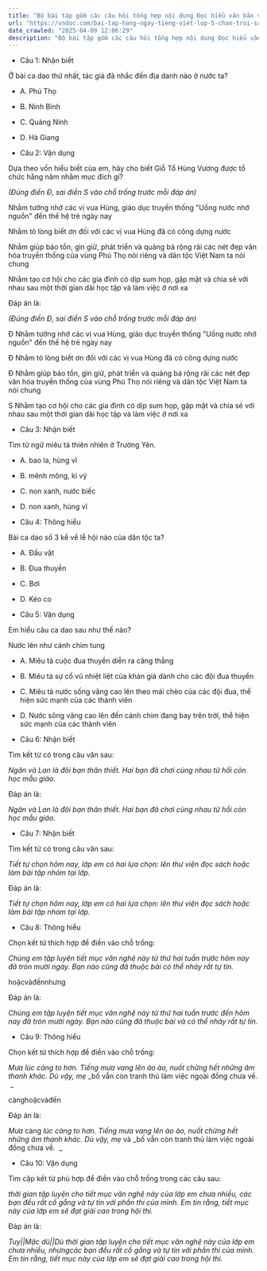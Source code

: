 ```yaml
---
title: "Bộ bài tập gồm các câu hỏi tổng hợp nội dung Đọc hiểu văn bản và Luyện từ và câu được học ở Tuần 15 trong chương trình Tiếng Việt lớp 5 Tập 1 Chân trời sáng tạo."
url: "https://vndoc.com/bai-tap-hang-ngay-tieng-viet-lop-5-chan-troi-sang-tao-tuan-15-thu-3-331667"
date_crawled: "2025-04-09 12:06:29"
description: "Bộ bài tập gồm các câu hỏi tổng hợp nội dung Đọc hiểu văn bản và Luyện từ và câu được học ở Tuần 15 trong chương trình Tiếng Việt lớp 5 Tập 1 Chân trời sáng tạo."
---
```


* Câu 1:  Nhận biết

Ở bài ca dao thứ nhất, tác giả đã nhắc đến địa danh nào ở nước ta?

  * A. Phú Thọ 
  * B. Ninh Bình 
  * C. Quảng Ninh 
  * D. Hà Giang 



* Câu 2:  Vận dụng

Dựa theo vốn hiểu biết của em, hãy cho biết Giỗ Tổ Hùng Vương được tổ chức hằng năm nhằm mục đích gì?

_(Đúng điền Đ, sai điền S vào chỗ trống trước mỗi đáp án)_

Nhằm tưởng nhớ các vị vua Hùng, giáo dục truyền thống "Uống nước nhớ nguồn" đến thế hệ trẻ ngày nay

Nhằm tỏ lòng biết ơn đối với các vị vua Hùng đã có công dựng nước

Nhằm giúp bảo tồn, gìn giữ, phát triển và quảng bá rộng rãi các nét đẹp văn hóa truyền thống của vùng Phú Thọ nói riêng và dân tộc Việt Nam ta nói chung

Nhằm tạo cơ hội cho các gia đình có dịp sum họp, gặp mặt và chia sẻ với nhau sau một thời gian dài học tập và làm việc ở nơi xa

Đáp án là:

_(Đúng điền Đ, sai điền S vào chỗ trống trước mỗi đáp án)_

Đ Nhằm tưởng nhớ các vị vua Hùng, giáo dục truyền thống "Uống nước nhớ nguồn" đến thế hệ trẻ ngày nay

Đ Nhằm tỏ lòng biết ơn đối với các vị vua Hùng đã có công dựng nước

Đ Nhằm giúp bảo tồn, gìn giữ, phát triển và quảng bá rộng rãi các nét đẹp văn hóa truyền thống của vùng Phú Thọ nói riêng và dân tộc Việt Nam ta nói chung

S Nhằm tạo cơ hội cho các gia đình có dịp sum họp, gặp mặt và chia sẻ với nhau sau một thời gian dài học tập và làm việc ở nơi xa

* Câu 3:  Nhận biết

Tìm từ ngữ miêu tả thiên nhiên ở Trường Yên.

  * A. bao la, hùng vĩ 
  * B. mênh mông, kì vỹ 
  * C. non xanh, nước biếc 
  * D. non xanh, hùng vĩ 



* Câu 4:  Thông hiểu

Bài ca dao số 3 kể về lễ hội nào của dân tộc ta?

  * A. Đấu vật 
  * B. Đua thuyền 
  * C. Bơi 
  * D. Kéo co 



* Câu 5:  Vận dụng

Em hiểu câu ca dao sau như thế nào?

Nước lên như cánh chim tung

  * A. Miêu tả cuộc đua thuyền diễn ra căng thẳng 
  * B. Miêu tả sự cổ vũ nhiệt liệt của khán giả dành cho các đội đua thuyền 
  * C. Miêu tả nước sống văng cao lên theo mái chèo của các đội đua, thể hiện sức mạnh của các thành viên 
  * D. Nước sông văng cao lên đến cánh chim đang bay trên trời, thể hiện sức mạnh của các thành viên 



* Câu 6:  Nhận biết

Tìm kết từ có trong câu văn sau:

_Ngân và Lan là đôi bạn thân thiết. Hai bạn đã chơi cùng nhau từ hồi còn học mẫu giáo._

Đáp án là:

_Ngân và Lan là đôi bạn thân thiết. Hai bạn đã chơi cùng nhau từ hồi còn học mẫu giáo._

* Câu 7:  Nhận biết

Tìm kết từ có trong câu văn sau:

_Tiết tự chọn hôm nay, lớp em có hai lựa chọn: lên thư viện đọc sách hoặc làm bài tập nhóm tại lớp._

Đáp án là:

_Tiết tự chọn hôm nay, lớp em có hai lựa chọn: lên thư viện đọc sách hoặc làm bài tập nhóm tại lớp._

* Câu 8:  Thông hiểu

Chọn kết từ thích hợp để điền vào chỗ trống:

_Chúng em tập luyện tiết mục văn nghệ này từ thứ hai tuần trước hôm nay đã tròn mười ngày. Bạn nào cũng đã thuộc bài  có thể nhảy rất tự tin._

hoặcvàđếnnhưng

Đáp án là:

_Chúng em tập luyện tiết mục văn nghệ này từ thứ hai tuần trước đến hôm nay đã tròn mười ngày. Bạn nào cũng đã thuộc bài và có thể nhảy rất tự tin._

* Câu 9:  Thông hiểu

Chọn kết từ thích hợp để điền vào chỗ trống:

_Mưa_ _lúc càng to hơn. Tiếng mưa vang lên ào ào, nuốt chửng hết những âm thanh khác. Dù vậy, mẹ_ _bố vẫn còn tranh thủ làm việc ngoài đồng chưa về.  _

cànghoặcvàđến

Đáp án là:

_Mưa_ càng _lúc càng to hơn. Tiếng mưa vang lên ào ào, nuốt chửng hết những âm thanh khác. Dù vậy, mẹ_ và _bố vẫn còn tranh thủ làm việc ngoài đồng chưa về.  _

* Câu 10:  Vận dụng

Tìm cặp kết từ phù hợp để điền vào chỗ trống trong các câu sau:

_thời gian tập luyện cho tiết mục văn nghệ này của lớp em chưa nhiều, các bạn đều rất cố gắng và tự tin với phần thi của mình. Em tin rằng, tiết mục này của lớp em sẽ đạt giải cao trong hội thi._

Đáp án là:

_Tuy||Mặc dù||Dù thời gian tập luyện cho tiết mục văn nghệ này của lớp em chưa nhiều, nhưngcác bạn đều rất cố gắng và tự tin với phần thi của mình. Em tin rằng, tiết mục này của lớp em sẽ đạt giải cao trong hội thi._
